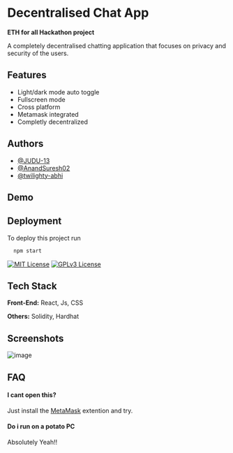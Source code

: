 
# Decentralised Chat App
**ETH for all Hackathon project**


A completely decentralised chatting application that focuses on privacy and security of the users. 


## Features

- Light/dark mode auto toggle
- Fullscreen mode
- Cross platform
- Metamask integrated
- Completly decentralized 

## Authors

- [@JUDU-13](https://github.com/JUDU-13)
- [@AnandSuresh02](https://github.com/AnandSuresh02)
- [@twilighty-abhi](https://github.com/twilighty-abhi)



## Demo



## Deployment

To deploy this project run

```bash
  npm start
```




[![MIT License](https://img.shields.io/badge/License-MIT-green.svg)](https://choosealicense.com/licenses/mit/)
[![GPLv3 License](https://img.shields.io/badge/License-GPL%20v3-yellow.svg)](https://opensource.org/licenses/)


## Tech Stack

**Front-End:** React, Js, CSS

**Others:** Solidity, Hardhat


## Screenshots

![image](https://user-images.githubusercontent.com/79564956/205471458-4d5c76b5-6c2e-4d6c-bed2-804fd1ec0700.png)



## FAQ

#### I cant open this?

Just install the [MetaMask](https://metamask.io/) extention and try. 

#### Do i run on a potato PC

Absolutely Yeah!!